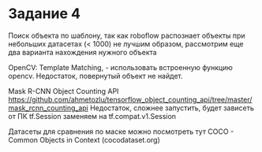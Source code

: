 # Задание 4

Поиск объекта по шаблону, так как roboflow распознает объекты при небольших датасетах (< 1000) не лучшим образом, рассмотрим еще два варианта нахождения нужного объекта

OpenCV: Template Matching, - использовать встроенную функцию opencv. Недостаток, повернутый объект не найдет.

Mask R-CNN Object Counting API https://github.com/ahmetozlu/tensorflow_object_counting_api/tree/master/mask_rcnn_counting_api Недостаток, сложнее запустить, будет зависеть от ПК tf.Session заменяем на tf.compat.v1.Session 

Датасеты для сравнения по маске можно посмотреть тут COCO - Common Objects in Context (cocodataset.org)

